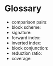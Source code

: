 # Glossary

- comparison pairs:
- block scheme:
- signature:
- forward index:
- inverted index:
- block conjunction:
- reduction ratio:
- coverage:
